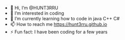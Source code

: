 - 👋 Hi, I’m @HUNT3RRU
- 👀 I’m interested in coding
- 🌱 I’m currently learning how to code in java C++ C#
- 📫 How to reach me https://hunt3rru.github.io
- ⚡ Fun fact: I have been coding for a few years

<!---
HUNT3RRU/HUNT3RRU is a ✨ special ✨ repository because its `README.md` (this file) appears on your GitHub profile.
You can click the Preview link to take a look at your changes.
--->
